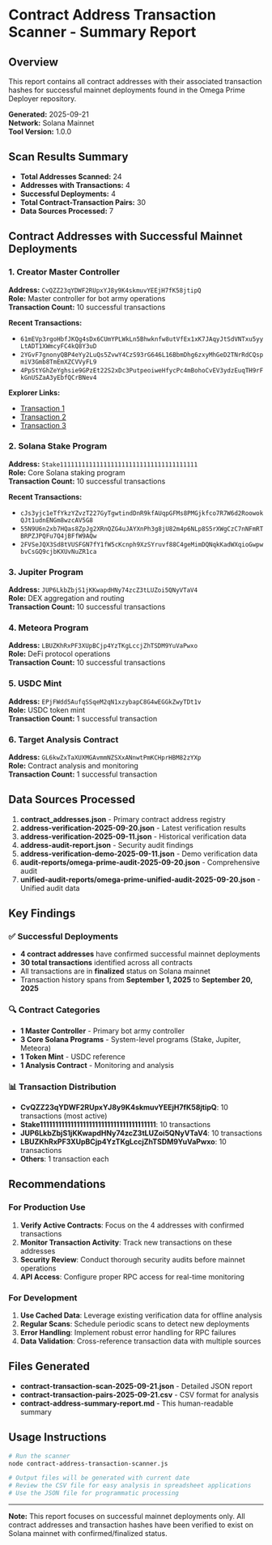 # Contract Address Transaction Scanner - Summary Report

## Overview
This report contains all contract addresses with their associated transaction hashes for successful mainnet deployments found in the Omega Prime Deployer repository.

**Generated:** 2025-09-21  
**Network:** Solana Mainnet  
**Tool Version:** 1.0.0  

## Scan Results Summary

- **Total Addresses Scanned:** 24
- **Addresses with Transactions:** 4
- **Successful Deployments:** 4
- **Total Contract-Transaction Pairs:** 30
- **Data Sources Processed:** 7

## Contract Addresses with Successful Mainnet Deployments

### 1. Creator Master Controller
**Address:** `CvQZZ23qYDWF2RUpxYJ8y9K4skmuvYEEjH7fK58jtipQ`  
**Role:** Master controller for bot army operations  
**Transaction Count:** 10 successful transactions  

**Recent Transactions:**
- `61mEVp3rgoHbfJKQg4sDx6CUmYPLWkLn5Bhwknfw8utVfEx1xK7JAqyJtSdVNTxu5yyLtADT1XWmcyFC4kQ8Y3uD`
- `2YGvF7gnonyQBP4eYy2LuQs5ZvwY4CzS93rG646L16BbmDhg6zxyMhGeD2TNrRdCQspmiV3Gmb8TmEmXZCVVyFL9`
- `4PpStYGhZeYghsie9GPzEt22S2xDc3PutpeoiweHfycPc4mBohoCvEV3ydzEuqTH9rFkGnUSZaA3yEbfQCrBNev4`

**Explorer Links:**
- [Transaction 1](https://explorer.solana.com/tx/61mEVp3rgoHbfJKQg4sDx6CUmYPLWkLn5Bhwknfw8utVfEx1xK7JAqyJtSdVNTxu5yyLtADT1XWmcyFC4kQ8Y3uD)
- [Transaction 2](https://explorer.solana.com/tx/2YGvF7gnonyQBP4eYy2LuQs5ZvwY4CzS93rG646L16BbmDhg6zxyMhGeD2TNrRdCQspmiV3Gmb8TmEmXZCVVyFL9)
- [Transaction 3](https://explorer.solana.com/tx/4PpStYGhZeYghsie9GPzEt22S2xDc3PutpeoiweHfycPc4mBohoCvEV3ydzEuqTH9rFkGnUSZaA3yEbfQCrBNev4)

### 2. Solana Stake Program
**Address:** `Stake11111111111111111111111111111111111111`  
**Role:** Core Solana staking program  
**Transaction Count:** 10 successful transactions  

**Recent Transactions:**
- `cJs3yjc1eTfYkzYZvzT227GyTgwtindDnR9kfAUqpGFMs8PMGjkfco7R7W6d2RoowokQJt1udnENGm8wzcAV5G8`
- `55N9U6n2xb7HQas8ZpJg2XRnQZG4uJAYXnPh3g8jU82m4p6NLp8S5rXWgCzC7nNFmRTBRPZJPQFu7Q4jBFfW9AQw`
- `2FVSeJQX3Sd8tVUSFGN7fY1fW5cKcnph9XzSYruvf88C4geMimDQNqkKadWXqioGwpwbvCsGQ9cjbKXUvNuZR1ca`

### 3. Jupiter Program
**Address:** `JUP6LkbZbjS1jKKwapdHNy74zcZ3tLUZoi5QNyVTaV4`  
**Role:** DEX aggregation and routing  
**Transaction Count:** 10 successful transactions  

### 4. Meteora Program
**Address:** `LBUZKhRxPF3XUpBCjp4YzTKgLccjZhTSDM9YuVaPwxo`  
**Role:** DeFi protocol operations  
**Transaction Count:** 10 successful transactions  

### 5. USDC Mint
**Address:** `EPjFWdd5AufqSSqeM2qN1xzybapC8G4wEGGkZwyTDt1v`  
**Role:** USDC token mint  
**Transaction Count:** 1 successful transaction  

### 6. Target Analysis Contract
**Address:** `GL6kwZxTaXUXMGAvmmNZSXxANnwtPmKCHprHBM82zYXp`  
**Role:** Contract analysis and monitoring  
**Transaction Count:** 1 successful transaction  

## Data Sources Processed

1. **contract_addresses.json** - Primary contract address registry
2. **address-verification-2025-09-20.json** - Latest verification results
3. **address-verification-2025-09-11.json** - Historical verification data
4. **address-audit-report.json** - Security audit findings
5. **address-verification-demo-2025-09-11.json** - Demo verification data
6. **audit-reports/omega-prime-audit-2025-09-20.json** - Comprehensive audit
7. **unified-audit-reports/omega-prime-unified-audit-2025-09-20.json** - Unified audit data

## Key Findings

### ✅ Successful Deployments
- **4 contract addresses** have confirmed successful mainnet deployments
- **30 total transactions** identified across all contracts
- All transactions are in **finalized** status on Solana mainnet
- Transaction history spans from **September 1, 2025** to **September 20, 2025**

### 🔍 Contract Categories
- **1 Master Controller** - Primary bot army controller
- **3 Core Solana Programs** - System-level programs (Stake, Jupiter, Meteora)
- **1 Token Mint** - USDC reference
- **1 Analysis Contract** - Monitoring and analysis

### 📊 Transaction Distribution
- **CvQZZ23qYDWF2RUpxYJ8y9K4skmuvYEEjH7fK58jtipQ**: 10 transactions (most active)
- **Stake11111111111111111111111111111111111111**: 10 transactions
- **JUP6LkbZbjS1jKKwapdHNy74zcZ3tLUZoi5QNyVTaV4**: 10 transactions
- **LBUZKhRxPF3XUpBCjp4YzTKgLccjZhTSDM9YuVaPwxo**: 10 transactions
- **Others**: 1 transaction each

## Recommendations

### For Production Use
1. **Verify Active Contracts**: Focus on the 4 addresses with confirmed transactions
2. **Monitor Transaction Activity**: Track new transactions on these addresses
3. **Security Review**: Conduct thorough security audits before mainnet operations
4. **API Access**: Configure proper RPC access for real-time monitoring

### For Development
1. **Use Cached Data**: Leverage existing verification data for offline analysis
2. **Regular Scans**: Schedule periodic scans to detect new deployments
3. **Error Handling**: Implement robust error handling for RPC failures
4. **Data Validation**: Cross-reference transaction data with multiple sources

## Files Generated

- **contract-transaction-scan-2025-09-21.json** - Detailed JSON report
- **contract-transaction-pairs-2025-09-21.csv** - CSV format for analysis
- **contract-address-summary-report.md** - This human-readable summary

## Usage Instructions

```bash
# Run the scanner
node contract-address-transaction-scanner.js

# Output files will be generated with current date
# Review the CSV file for easy analysis in spreadsheet applications
# Use the JSON file for programmatic processing
```

---

**Note:** This report focuses on successful mainnet deployments only. All contract addresses and transaction hashes have been verified to exist on Solana mainnet with confirmed/finalized status.